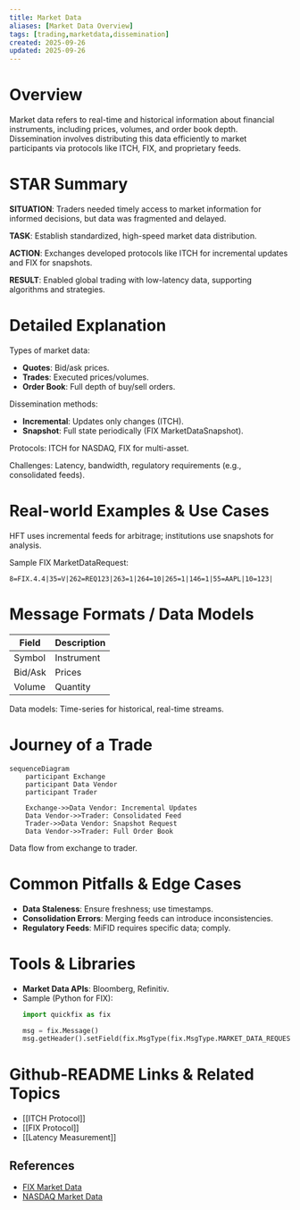 ```yaml
---
title: Market Data
aliases: [Market Data Overview]
tags: [trading,marketdata,dissemination]
created: 2025-09-26
updated: 2025-09-26
---
```


# Overview

Market data refers to real-time and historical information about financial instruments, including prices, volumes, and order book depth. Dissemination involves distributing this data efficiently to market participants via protocols like ITCH, FIX, and proprietary feeds.

# STAR Summary

**SITUATION**: Traders needed timely access to market information for informed decisions, but data was fragmented and delayed.

**TASK**: Establish standardized, high-speed market data distribution.

**ACTION**: Exchanges developed protocols like ITCH for incremental updates and FIX for snapshots.

**RESULT**: Enabled global trading with low-latency data, supporting algorithms and strategies.

# Detailed Explanation

Types of market data:
- **Quotes**: Bid/ask prices.
- **Trades**: Executed prices/volumes.
- **Order Book**: Full depth of buy/sell orders.

Dissemination methods:
- **Incremental**: Updates only changes (ITCH).
- **Snapshot**: Full state periodically (FIX MarketDataSnapshot).

Protocols: ITCH for NASDAQ, FIX for multi-asset.

Challenges: Latency, bandwidth, regulatory requirements (e.g., consolidated feeds).

# Real-world Examples & Use Cases

HFT uses incremental feeds for arbitrage; institutions use snapshots for analysis.

Sample FIX MarketDataRequest:
```
8=FIX.4.4|35=V|262=REQ123|263=1|264=10|265=1|146=1|55=AAPL|10=123|
```

# Message Formats / Data Models

| Field | Description |
|-------|-------------|
| Symbol | Instrument |
| Bid/Ask | Prices |
| Volume | Quantity |

Data models: Time-series for historical, real-time streams.

# Journey of a Trade

```mermaid
sequenceDiagram
    participant Exchange
    participant Data Vendor
    participant Trader

    Exchange->>Data Vendor: Incremental Updates
    Data Vendor->>Trader: Consolidated Feed
    Trader->>Data Vendor: Snapshot Request
    Data Vendor->>Trader: Full Order Book
```

Data flow from exchange to trader.

# Common Pitfalls & Edge Cases

- **Data Staleness**: Ensure freshness; use timestamps.
- **Consolidation Errors**: Merging feeds can introduce inconsistencies.
- **Regulatory Feeds**: MiFID requires specific data; comply.

# Tools & Libraries

- **Market Data APIs**: Bloomberg, Refinitiv.
- Sample (Python for FIX):
  ```python
  import quickfix as fix

  msg = fix.Message()
  msg.getHeader().setField(fix.MsgType(fix.MsgType.MARKET_DATA_REQUEST))
  ```

# Github-README Links & Related Topics

- [[ITCH Protocol]]
- [[FIX Protocol]]
- [[Latency Measurement]]

## References

- [FIX Market Data](https://www.fixtrading.org/standards/)
- [NASDAQ Market Data](https://www.nasdaq.com/solutions/market-data)
